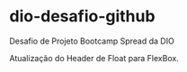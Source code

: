 # dio-desafio-github
Desafio de Projeto Bootcamp Spread da DIO

Atualização do Header de Float para FlexBox.
